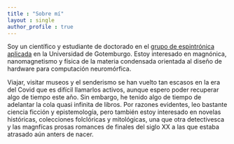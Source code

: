 ```yaml
---
title : "Sobre mí"
layout : single
author_profile : true
---
```


Soy un científico y estudiante de doctorado en el <a href="http://www.akermanlab.com/" target="_blank">grupo de espintrónica aplicada</a>  en la Universidad de Gotemburgo. Estoy interesado en magnónica, nanomagnetismo y física de la materia condensada orientada al diseño de hardware para computación neuromórfica. 

Viajar, visitar museos y el senderismo se han vuelto tan escasos en la era del Covid que es difícil llamarlos activos, aunque espero poder recuperar algo de tiempo este año. Sin embargo, he tenido algo de tiempo de adelantar la cola quasi infinita de libros. Por razones evidentes, leo bastante ciencia ficción y epistemología, pero también estoy interesado en novelas históricas, colecciones folclóricas y mitológicas, una que otra detectivesca y las magnfícas prosas romances de finales del siglo XX a las que estaba atrasado aún anters de nacer. 
